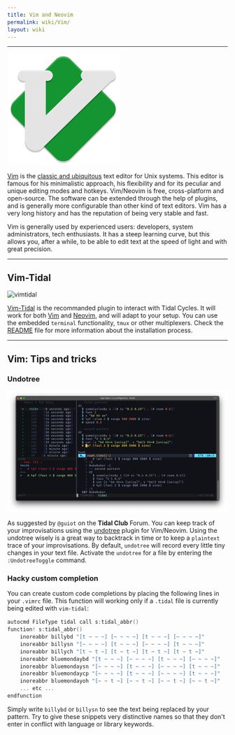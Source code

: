 ```yaml
---
title: Vim and Neovim
permalink: wiki/Vim/
layout: wiki
---
```

----

![vimicon](vimicon.png)

[Vim](https://neovim.io) is the [classic and ubiquitous](https://en.wikipedia.org/wiki/Vim_(text_editor)) text editor for Unix systems. This editor is famous for his minimalistic approach, his flexibility and for its peculiar and unique editing modes and hotkeys. Vim/Neovim is free, cross-platform and open-source. The software can be extended through the help of plugins, and is generally more configurable than other kind of text editors. Vim has a very long history and has the reputation of being very stable and fast.

Vim is generally used by experienced users: developers, system administrators, tech enthusiasts. It has a steep learning curve, but this allows you, after a while, to be able to edit text at the speed of light and with great precision.

-----

## Vim-Tidal

![vimtidal](https://camo.githubusercontent.com/d42afb94633db9b527910d87e2b3320f28c2221c1711043854976e3f8628104b/687474703a2f2f692e696d6775722e636f6d2f66724f4c4646492e676966)

[Vim-Tidal](https://github.com/tidalcycles/vim-tidal) is the recommanded plugin to interact with Tidal Cycles. It will work for both [Vim](https://www.vim.org/) and [Neovim](https://neovim.io/), and will adapt to your setup. You can use the embedded `terminal` functionality, `tmux` or other multiplexers. Check the [README](https://github.com/tidalcycles/vim-tidal#readme) file for more information about the installation process.

----

## Vim: Tips and tricks

### Undotree

![undotree](undotree.png)

As suggested by `@guiot` on the **Tidal Club** Forum. You can keep track of your improvisations using the [undotree](https://github.com/mbbill/undotree) plugin for Vim/Neovim. Using the undotree wisely is a great way to backtrack in time or to keep a `plaintext` trace of your improvisations. By default, `undotree` will record every little tiny changes in your text file. Activate the `undotree` for a file by entering the `:UndotreeToggle` command.

### Hacky custom completion

You can create custom code completions by placing the following lines in your `.vimrc` file. This function will working only if a `.tidal` file is currently being edited with `vim-tidal`:

```c
autocmd FileType tidal call s:tidal_abbr()
function! s:tidal_abbr()
    inoreabbr billybd "[t ~ ~ ~] [~ ~ ~ ~] [t ~ ~ ~] [~ ~ ~ ~]"
    inoreabbr billysn "[~ ~ ~ ~] [t ~ ~ ~] [~ ~ ~ ~] [t ~ ~ ~]"
    inoreabbr billych "[t ~ t ~] [t ~ t ~] [t ~ t ~] [t ~ t ~]"
    inoreabbr bluemondaybd "[t ~ ~ ~] [~ ~ ~ ~] [t ~ ~ ~] [~ ~ ~ ~]"
    inoreabbr bluemondaysn "[~ ~ ~ ~] [t ~ ~ ~] [~ ~ ~ ~] [t ~ ~ ~]"
    inoreabbr bluemondaycp "[~ ~ ~ ~] [t ~ ~ ~] [~ ~ ~ ~] [t ~ ~ ~]"
    inoreabbr bluemondayoh "[~ ~ t ~] [~ ~ t ~] [~ ~ t ~] [~ ~ t ~]"
    ... etc ...
endfunction
```

Simply write `billybd` or `billysn` to see the text being replaced by your pattern. Try to give these snippets very distinctive names so that they don't enter in conflict with language or library keywords.
